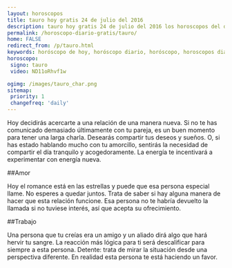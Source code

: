 ```yaml
---
layout: horoscopos
title: tauro hoy gratis 24 de julio del 2016 
description: tauro hoy gratis 24 de julio del 2016 los horoscopos del dia, amor, trabajo, vida personal. Todas las predicciones para tauro gratis. Ahora Tambien podes consultar el Oraculo SI o NO http://horoscopo-del-dia.com/oraculo-si-no/ 
permalink: /horoscopo-diario-gratis/tauro/
home: FALSE
redirect_from: /p/tauro.html
keywords: horóscopo de hoy, horóscopo diario, horóscopo, horoscopos diarios gratis del dia de hoy, horóscopo diario gratis,horóscopo 2016, horóscopo esperanza gracia, horoscopo tauro hoy, horoscop, horóscopos gratis, horoscopo tauro, horoscopo tauro 2016, Tarot, Astrologia, Zodíaco, tauro, horoscopo gratis
horoscopo:
 signo: tauro
 video: ND11oRhvf1w

ogimg: /images/tauro_char.png
sitemap:
 priority: 1
 changefreq: 'daily'
---
```



Hoy decidirás acercarte a una relación de una manera nueva. Si no te has comunicado demasiado últimamente con tu pareja, es un buen momento para tener una larga charla. Desearás compartir tus deseos y sueños. O, si has estado hablando mucho con tu amorcillo, sentirás la necesidad de compartir el día tranquilo y acogedoramente. La energía te incentivará a experimentar con energía nueva.

##Amor

Hoy el romance está en las estrellas y puede que esa persona especial llame. No esperes a quedar juntos. Trata de saber si hay alguna manera de hacer que esta relación funcione. Esa persona no te habría devuelto la llamada si no tuviese interés, así que acepta su ofrecimiento.

##Trabajo

Una persona que tu creías era un amigo y un aliado dirá algo que hará hervir tu sangre. La reacción más lógica para ti será descalificar para siempre a esta persona. Detente: trata de mirar la situación desde una perspectiva diferente. En realidad esta persona te está haciendo un favor.